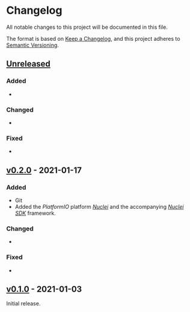 # Changelog

All notable changes to this project will be documented in this file.

The format is based on [Keep a Changelog](https://keepachangelog.com/en/1.0.0/),
and this project adheres to [Semantic Versioning](https://semver.org/spec/v2.0.0.html).

## [Unreleased]
### Added
-
### Changed
-
### Fixed
-

## [v0.2.0] - 2021-01-17
### Added
- Git
- Added the *PlatformIO* platform [*Nuclei*](https://docs.platformio.org/en/latest/platforms/nuclei.html?highlight=Nuclei) and the accompanying [*Nuclei SDK*](https://doc.nucleisys.com/nuclei_sdk/) framework.
### Changed
-
### Fixed
-

## [v0.1.0] - 2021-01-03
Initial release.

[Unreleased]: https://github.com/michahoiting/platformio-cli-gd32v-docker/compare/master...v0.2.0
[v0.2.0]: https://github.com/michahoiting/platformio-cli-gd32v-docker/compare/v0.2.0...v0.1.0
[v0.1.0]: https://github.com/michahoiting/platformio-cli-gd32v-docker/tree/v0.1.0
